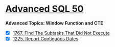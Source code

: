 # [Advanced SQL 50](https://leetcode.com/studyplan/premium-sql-50/)

**Advanced Topics: Window Function and CTE**

- [x] [1767. Find The Subtasks That Did Not Execute](find-the-subtasks-that-did-not-execute/README.md)
- [x] [1225. Report Contiguous Dates](./1225-report-contiguous-dates/README.md)
